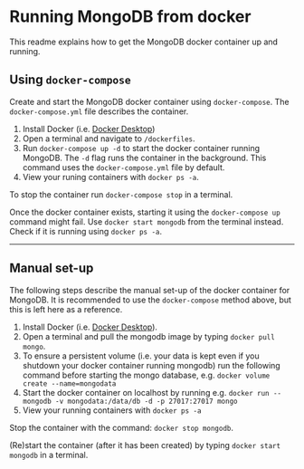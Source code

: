 # Running MongoDB from docker
This readme explains how to get the MongoDB docker container up and running.

## Using `docker-compose`
Create and start the MongoDB docker container using `docker-compose`.
The `docker-compose.yml` file describes the container.
1. Install Docker (i.e.
   [Docker Desktop](https://www.docker.com/products/docker-desktop))
2. Open a terminal and navigate to `/dockerfiles`.
3. Run `docker-compose up -d` to start the docker container running MongoDB.
   The `-d` flag runs the container in the background. This command uses the
   `docker-compose.yml` file by default.
4. View your runing containers with `docker ps -a`.


To stop the container run `docker-compose stop` in a terminal.

Once the docker container exists, starting it using the `docker-compose up`
command might fail. Use `docker start mongodb` from the terminal instead.
Check if it is running using `docker ps -a`.

<hr>

## Manual set-up
The following steps describe the manual set-up of the docker container for
MongoDB. It is recommended to use the `docker-compose` method above, but this
is left here as a reference.
1. Install Docker (i.e.
   [Docker Desktop](https://www.docker.com/products/docker-desktop)).
2. Open a terminal and pull the mongodb image by typing `docker pull mongo`.
3. To ensure a persistent volume (i.e. your data is kept even if you shutdown
   your docker container running mongodb) run the following command before
   starting the mongo database, e.g. `docker volume create --name=mongodata`
4. Start the docker container on localhost by running e.g.
   `docker run --mongodb -v mongodata:/data/db -d -p 27017:27017 mongo`
5. View your running containers with `docker ps -a`

Stop the container with the command: `docker stop mongodb`.

(Re)start the container (after it has been created) by typing
`docker start mongodb` in a terminal.
